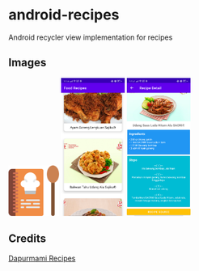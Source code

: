 # android-recipes

Android recycler view implementation for recipes

## Images
<p float="left">
  <img src="https://github.com/Falskim/android-recipes/blob/master/docs/icon.svg" alt="Launcher Icon" width="100px" height="100px" />
  <img src="https://github.com/Falskim/android-recipes/blob/master/docs/ss1.png" alt="App 1" width="25%" height="auto" />
  <img src="https://github.com/Falskim/android-recipes/blob/master/docs/ss2.png" alt="App 2 Icon" width="25%" height="auto" />
 </p>

## Credits
[Dapurmami Recipes](https://www.dapurumami.com)
